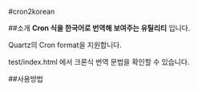 #cron2korean

##소개
**Cron 식을 한국어로 번역해 보여주는 유틸리티** 입니다.

Quartz의 Cron format을 지원합니다.

test/index.html 에서 크론식 번역 문법을 확인할 수 있습니다.

##사용방법
    <script src="../c2k/c2k.js"></script>
    <script>
    var result = C2K.toKorean("0 0 12 * * ?");
    </script>
